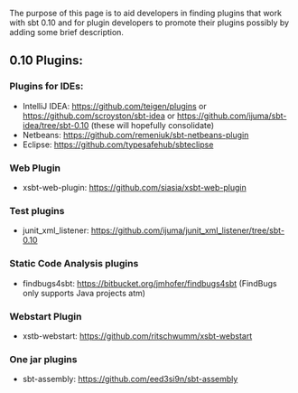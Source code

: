 The purpose of this page is to aid developers in finding plugins that work with sbt 0.10 and for plugin developers to promote their plugins possibly by adding some brief description.

## 0.10 Plugins:

### Plugins for IDEs:
 
* IntelliJ IDEA: https://github.com/teigen/plugins or https://github.com/scroyston/sbt-idea or https://github.com/ijuma/sbt-idea/tree/sbt-0.10 (these will hopefully consolidate)
* Netbeans: https://github.com/remeniuk/sbt-netbeans-plugin
* Eclipse: https://github.com/typesafehub/sbteclipse

### Web Plugin

* xsbt-web-plugin: https://github.com/siasia/xsbt-web-plugin

### Test plugins

* junit_xml_listener: https://github.com/ijuma/junit_xml_listener/tree/sbt-0.10

### Static Code Analysis plugins

* findbugs4sbt: https://bitbucket.org/jmhofer/findbugs4sbt (FindBugs only supports Java projects atm)

### Webstart Plugin

* xstb-webstart: https://github.com/ritschwumm/xsbt-webstart

### One jar plugins

* sbt-assembly: https://github.com/eed3si9n/sbt-assembly
